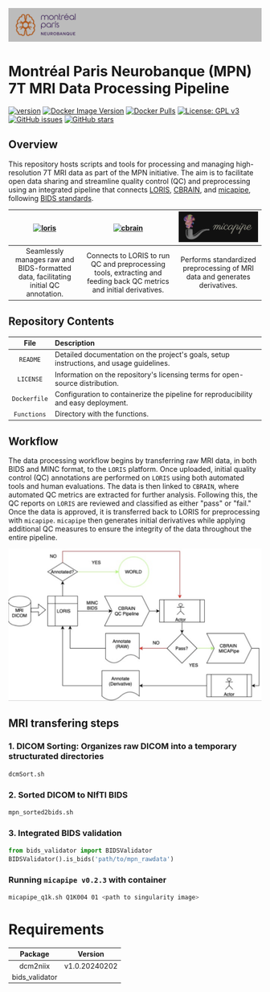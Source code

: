 ![mpn logo](img/mpn_banner.png)

# Montréal Paris Neurobanque (MPN) 7T MRI Data Processing Pipeline

[![version](https://img.shields.io/github/v/tag/rcruces/7T_pipeline)](https://github.com/rcruces/7T_pipeline)
[![Docker Image Version](https://img.shields.io/docker/v/rcruces/7T_pipeline?color=blue&label=docker%20version)](https://hub.docker.com/r/rcruces/7T_pipeline)
[![Docker Pulls](https://img.shields.io/docker/pulls/rcruces/7T_pipeline)](https://hub.docker.com/r/rcruces/7T_pipeline)
[![License: GPL v3](https://img.shields.io/github/license/rcruces/7T_pipeline?color=blue)](https://www.gnu.org/licenses/gpl-3.0)
[![GitHub issues](https://img.shields.io/github/issues/rcruces/7T_pipeline)](https://github.com/rcruces/7T_pipeline/issues)
[![GitHub stars](https://img.shields.io/github/stars/rcruces/7T_pipeline.svg?style=flat&label=⭐%EF%B8%8F%20stars&color=brightgreen)](https://github.com/rcruces/7T_pipeline/stargazers)

## Overview

This repository hosts scripts and tools for processing and managing high-resolution 7T MRI data as part of the MPN initiative. The aim is to facilitate open data sharing and streamline quality control (QC) and preprocessing using an integrated pipeline that connects [LORIS](https://loris.ca/), [CBRAIN](https://cbrain.ca/), and [micapipe](https://micapipe.readthedocs.io/en/latest/), following  [BIDS standards](https://bids.neuroimaging.io/).

| <a href="https://loris.ca/"><img src="https://mcin.ca/wp-content/uploads/2017/06/LORIS-logo-small-300x170.png" alt="loris" style="width:90%;"></a> | <a href="https://cbrain.ca/"><img src="https://portal.conp.ca/static/img/cbrain-long-logo-blue.png" alt="cbrain" style="width:75%;"></a> | [![micapipe](https://raw.githubusercontent.com/MICA-MNI/micapipe/refs/heads/master/docs/figures/micapipe_small_black.png)](https://micapipe.readthedocs.io/en/latest/) |
|:---:|:---:|:---:|
| Seamlessly manages raw and BIDS-formatted data, facilitating initial QC annotation. | Connects to LORIS to run QC and preprocessing tools, extracting and feeding back QC metrics and initial derivatives. | Performs standardized preprocessing of MRI data and generates derivatives. |


## Repository Contents

| **File**       | **Description**                                                                 |
|:--------------:|:--------------------------------------------------------------------------------|
| `README`       | Detailed documentation on the project's goals, setup instructions, and usage guidelines. |
| `LICENSE`      | Information on the repository's licensing terms for open-source distribution.   |
| `Dockerfile`   | Configuration to containerize the pipeline for reproducibility and easy deployment. |
| `Functions`    | Directory with the functions.                                                    |


## Workflow
The data processing workflow begins by transferring raw MRI data, in both BIDS and MINC format, to the `LORIS` platform. Once uploaded, initial quality control (QC) annotations are performed on `LORIS` using both automated tools and human evaluations. The data is then linked to `CBRAIN`, where automated QC metrics are extracted for further analysis. Following this, the QC reports on `LORIS` are reviewed and classified as either "pass" or "fail." Once the data is approved, it is transferred back to LORIS for preprocessing with `micapipe`. `micapipe` then generates initial derivatives while applying additional QC measures to ensure the integrity of the data throughout the entire pipeline.

![mpn workflow](img/mpn_workflow.png)

## MRI transfering steps

### 1. DICOM Sorting: Organizes raw DICOM into a temporary structurated directories
```bash
dcmSort.sh
```

### 2. Sorted DICOM to NIfTI BIDS
```bash
mpn_sorted2bids.sh
```

### 3. Integrated BIDS validation
```python
from bids_validator import BIDSValidator
BIDSValidator().is_bids('path/to/mpn_rawdata')

```

### Running `micapipe v0.2.3` with container
```bash
micapipe_q1k.sh Q1K004 01 <path to singularity image>
```

# Requirements

| **Package**       |  **Version**  |
|:-----------------:|:-------------:|
| dcm2niix          | v1.0.20240202 |
| bids_validator    |               |




